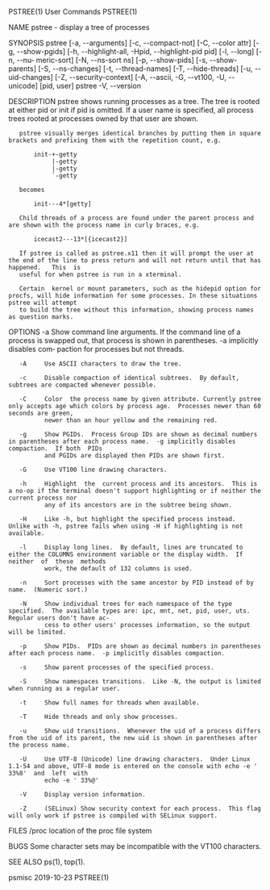 PSTREE(1)                                                                   User Commands                                                                  PSTREE(1)

NAME
       pstree - display a tree of processes

SYNOPSIS
       pstree [-a, --arguments] [-c, --compact-not] [-C, --color attr] [-g, --show-pgids] [-h, --highlight-all, -Hpid, --highlight-pid pid] [-l, --long] [-n, --nu‐
       meric-sort] [-N, --ns-sort ns] [-p, --show-pids] [-s, --show-parents] [-S, --ns-changes] [-t, --thread-names] [-T, --hide-threads] [-u, --uid-changes]
       [-Z, --security-context] [-A, --ascii, -G, --vt100, -U, --unicode] [pid, user]
       pstree -V, --version

DESCRIPTION
       pstree shows running processes as a tree.  The tree is rooted at either pid or init if pid is omitted.  If a user name is specified, all process trees rooted
       at processes owned by that user are shown.

       pstree visually merges identical branches by putting them in square brackets and prefixing them with the repetition count, e.g.

           init-+-getty
                |-getty
                |-getty
                `-getty

       becomes

           init---4*[getty]

       Child threads of a process are found under the parent process and are shown with the process name in curly braces, e.g.

           icecast2---13*[{icecast2}]

       If pstree is called as pstree.x11 then it will prompt the user at the end of the line to press return and will not return until that has happened.   This  is
       useful for when pstree is run in a xterminal.

       Certain  kernel or mount parameters, such as the hidepid option for procfs, will hide information for some processes. In these situations pstree will attempt
       to build the tree without this information, showing process names as question marks.

OPTIONS
       -a     Show command line arguments.  If the command line of a process is swapped out, that process is shown in  parentheses.   -a  implicitly  disables  com‐
              paction for processes but not threads.

       -A     Use ASCII characters to draw the tree.

       -c     Disable compaction of identical subtrees.  By default, subtrees are compacted whenever possible.

       -C     Color  the process name by given attribute. Currently pstree only accepts age which colors by process age.  Processes newer than 60 seconds are green,
              newer than an hour yellow and the remaining red.

       -g     Show PGIDs.  Process Group IDs are shown as decimal numbers in parentheses after each process name.  -g implicitly disables compaction.  If both  PIDs
              and PGIDs are displayed then PIDs are shown first.

       -G     Use VT100 line drawing characters.

       -h     Highlight  the  current process and its ancestors.  This is a no-op if the terminal doesn't support highlighting or if neither the current process nor
              any of its ancestors are in the subtree being shown.

       -H     Like -h, but highlight the specified process instead.  Unlike with -h, pstree fails when using -H if highlighting is not available.

       -l     Display long lines.  By default, lines are truncated to either the COLUMNS environment variable or the display width.  If  neither  of  these  methods
              work, the default of 132 columns is used.

       -n     Sort processes with the same ancestor by PID instead of by name.  (Numeric sort.)

       -N     Show individual trees for each namespace of the type specified.  The available types are: ipc, mnt, net, pid, user, uts.  Regular users don't have ac‐
              cess to other users' processes information, so the output will be limited.

       -p     Show PIDs.  PIDs are shown as decimal numbers in parentheses after each process name.  -p implicitly disables compaction.

       -s     Show parent processes of the specified process.

       -S     Show namespaces transitions.  Like -N, the output is limited when running as a regular user.

       -t     Show full names for threads when available.

       -T     Hide threads and only show processes.

       -u     Show uid transitions.  Whenever the uid of a process differs from the uid of its parent, the new uid is shown in parentheses after the process name.

       -U     Use UTF-8 (Unicode) line drawing characters.  Under Linux 1.1-54 and above, UTF-8 mode is entered on the console with echo -e ' 33%8'  and  left  with
              echo -e ' 33%@'

       -V     Display version information.

       -Z     (SELinux) Show security context for each process.  This flag will only work if pstree is compiled with SELinux support.

FILES
       /proc  location of the proc file system

BUGS
       Some character sets may be incompatible with the VT100 characters.

SEE ALSO
       ps(1), top(1).

psmisc                                                                       2019-10-23                                                                    PSTREE(1)
